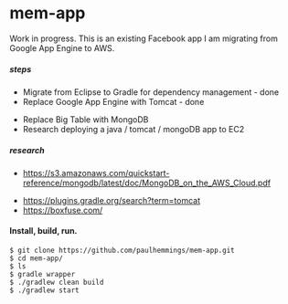 # mem-app

Work in progress. This is an existing Facebook app I am migrating from  Google App Engine to AWS.

##### steps  

* Migrate from Eclipse to Gradle for dependency management - done
* Replace Google App Engine with Tomcat - done
- Replace Big Table with MongoDB
- Research deploying a java / tomcat / mongoDB app to EC2

##### research

* https://s3.amazonaws.com/quickstart-reference/mongodb/latest/doc/MongoDB_on_the_AWS_Cloud.pdf
- https://plugins.gradle.org/search?term=tomcat
- https://boxfuse.com/

#### Install, build, run.

````
$ git clone https://github.com/paulhemmings/mem-app.git
$ cd mem-app/
$ ls
$ gradle wrapper
$ ./gradlew clean build
$ ./gradlew start
````
